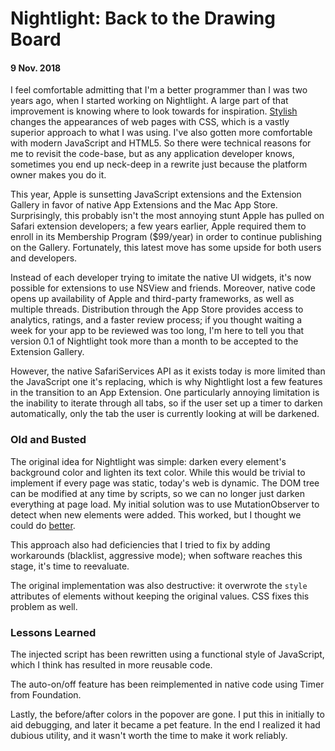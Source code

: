 # Nightlight: Back to the Drawing Board
#### 9 Nov. 2018

I feel comfortable admitting that I'm a better programmer than I was two years ago, when I started working on Nightlight. A large part of that improvement is knowing where to look towards for inspiration. [Stylish](https://github.com/350d/Stylish) changes the appearances of web pages with CSS, which is a vastly superior approach to what I was using. I've also gotten more comfortable with modern JavaScript and HTML5. So there were technical reasons for me to revisit the code-base, but as any application developer knows, sometimes you end up neck-deep in a rewrite just because the platform owner makes you do it.

This year, Apple is sunsetting JavaScript extensions and the Extension Gallery in favor of native App Extensions and the Mac App Store. Surprisingly, this probably isn't the most annoying stunt Apple has pulled on Safari extension developers; a few years earlier, Apple required them to enroll in its Membership Program ($99/year) in order to continue publishing on the Gallery. Fortunately, this latest move has some upside for both users and developers.

Instead of each developer trying to imitate the native UI widgets, it's now possible for extensions to use NSView and friends. Moreover, native code opens up availability of Apple and third-party frameworks, as well as multiple threads. Distribution through the App Store provides access to analytics, ratings, and a faster review process; if you thought waiting a week for your app to be reviewed was too long, I'm here to tell you that version 0.1 of Nightlight took more than a month to be accepted to the Extension Gallery.

However, the native SafariServices API as it exists today is more limited than the JavaScript one it's replacing, which is why Nightlight lost a few features in the transition to an App Extension. One particularly annoying limitation is the inability to iterate through all tabs, so if the user set up a timer to darken automatically, only the tab the user is currently looking at will be darkened.

### Old and Busted

The original idea for Nightlight was simple: darken every element's background color and lighten its text color. While this would be trivial to implement if every page was static, today's web is dynamic. The DOM tree can be modified at any time by scripts, so we can no longer just darken everything at page load. My initial solution was to use MutationObserver to detect when new elements were added. This worked, but I thought we could do [better](https://gofake1.net/blog/nightlight_mutation_observer.html).

This approach also had deficiencies that I tried to fix by adding workarounds (blacklist, aggressive mode); when software reaches this stage, it's time to reevaluate.

The original implementation was also destructive: it overwrote the `style` attributes of elements without keeping the original values. CSS fixes this problem as well.

### Lessons Learned

The injected script has been rewritten using a functional style of JavaScript, which I think has resulted in more reusable code.

The auto-on/off feature has been reimplemented in native code using Timer from Foundation.

Lastly, the before/after colors in the popover are gone. I put this in initially to aid debugging, and later it became a pet feature. In the end I realized it had dubious utility, and it wasn't worth the time to make it work reliably.
